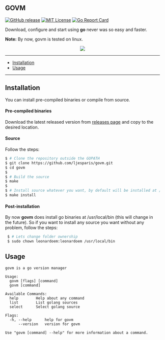 GOVM
----

[![GitHub release](https://img.shields.io/github/release/ljesparis/govm.svg)](https://github.com/ljesparis/govm/releases/latest)
[![MIT License](http://img.shields.io/badge/license-MIT-blue.svg?style=flat)](https://github.com/ljesparis/govm/blob/master/LICENSE)
[![Go Report Card](https://goreportcard.com/badge/github.com/ljesparis/govm)](https://goreportcard.com/report/github.com/ljesparis/govm)

Download, configure and start using **go** never was so easy and faster.

**Note:** By now, govm is tested on linux.

<p align="center"><img src="./img/govm.gif?raw=true"/></p>

---
* [Installation](#installation)
* [Usage](#usage)

---

## Installation

You can install pre-compiled binaries or compile from source.

#### Pre-compiled binaries
Download the latest released version from [releases page](https://github.com/ljesparis/govm/releases) and copy to the desired location.

#### Source
Follow the steps:
```sh
$ # Clone the repository outside the GOPATH
$ git clone https://github.com/ljesparis/govm.git
$ cd govm
$
$ # Build the source
$ make
$
$ # Install source whatever you want, by default will be installed at /usr/local/bin
$ make install 
```

#### Post-installation
By now **govm** does install go binaries at /usr/local/bin (this will change in the future). So if you want to install any source you want without any problem, follow the steps:
```sh
 $ # Lets change folder ownership
 $ sudo chown leonardoem:leonardoem /usr/local/bin
```

## Usage

```
govm is a go version manager

Usage:
  govm [flags] [command]
  govm [command]

Available Commands:
  help        Help about any command
  list        List golang sources
  select      Select golang source

Flags:
  -h, --help      help for govm
      --version   version for govm

Use "govm [command] --help" for more information about a command.

```
